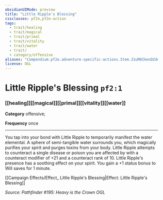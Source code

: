 ```yaml
---
obsidianUIMode: preview
title: "Little Ripple's Blessing"
cssclasses: pf2e,pf2e-action
tags:
  - trait/healing
  - trait/magical
  - trait/primal
  - trait/vitality
  - trait/water
  - trait/
  - category/offensive
aliases: "Compendium.pf2e.adventure-specific-actions.Item.31uM8IkenDZdeid6"
license: OGL
---
```

# Little Ripple's Blessing `pf2:1`

### [[healing]][[magical]][[primal]][[vitality]][[water]]

**Category** offensive; 




**Frequency** once

* * *

You tap into your bond with Little Ripple to temporarily manifest the water elemental. A sphere of semi-tangible water surrounds you, which magically purifies your spirit and purges toxins from your body. Little Ripple attempts to counteract a single disease or poison you are affected by with a counteract modifier of +21 and a counteract rank of 10. Little Ripple's presence has a soothing effect on your spirit. You gain a +1 status bonus to Will saves for 1 minute.

[[Campaign Effects/Effect_ Little Ripple's Blessing|Effect: Little Ripple's Blessing]]

*Source: Pathfinder #195: Heavy is the Crown*
*OGL*